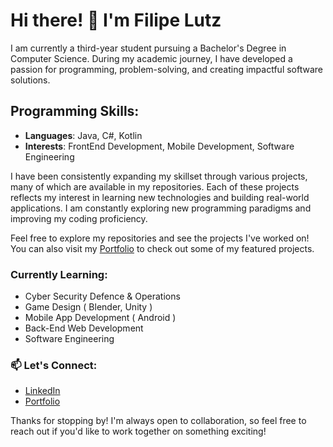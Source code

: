 # Hi there! 👋 I'm **Filipe Lutz**

I am currently a third-year student pursuing a Bachelor's Degree in Computer Science. During my academic journey, I have developed a passion for programming, problem-solving, and creating impactful software solutions. 

## Programming Skills:
- **Languages**: Java, C#, Kotlin
- **Interests**: FrontEnd Development, Mobile Development, Software Engineering

I have been consistently expanding my skillset through various projects, many of which are available in my repositories. Each of these projects reflects my interest in learning new technologies and building real-world applications. I am constantly exploring new programming paradigms and improving my coding proficiency.

Feel free to explore my repositories and see the projects I've worked on! You can also visit my [Portfolio](https://filipelutz.github.io/portfolio/index.html) to check out some of my featured projects.

### Currently Learning:
- Cyber Security Defence & Operations
- Game Design ( Blender, Unity )
- Mobile App Development ( Android )
- Back-End Web Development
- Software Engineering

### 📫 Let's Connect:
- [LinkedIn](https://ie.linkedin.com/in/filipelutz)
- [Portfolio](https://filipelutz.github.io/index.html)

Thanks for stopping by! I'm always open to collaboration, so feel free to reach out if you'd like to work together on something exciting!
